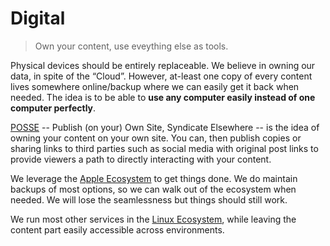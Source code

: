 # Digital

> Own your content, use eveything else as tools.

Physical devices should be entirely replaceable. We believe in owning our data, in spite of the “Cloud”. However, at-least one copy of every content lives somewhere online/backup where we can easily get it back when needed. The idea is to be able to __use any computer easily instead of one computer perfectly__.

[POSSE](https://indieweb.org/POSSE) -- Publish (on your) Own Site, Syndicate Elsewhere -- is the idea of owning your content on your own site. You can, then publish copies or sharing links to third parties such as social media with original post links to provide viewers a path to directly interacting with your content.

We leverage the [Apple Ecosystem](/digital/apple/) to get things done. We do maintain backups of most options, so we can walk out of the ecosystem when needed. We will lose the seamlessness but things should still work.

We run most other services in the [Linux Ecosystem](/digital/linux/), while leaving the content part easily accessible across environments.